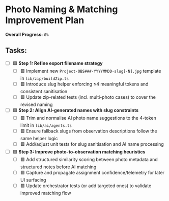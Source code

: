 # Photo Naming & Matching Improvement Plan

**Overall Progress:** `0%`

## Tasks:

- [ ] 🟥 **Step 1: Refine export filename strategy**
  - [ ] 🟥 Implement new `Project-OBS###-YYYYMMDD-slug[-N].jpg` template in `lib/zip/buildZip.ts`
  - [ ] 🟥 Introduce slug helper enforcing ≤4 meaningful tokens and consistent sanitisation
  - [ ] 🟥 Update zip-related tests (incl. multi-photo cases) to cover the revised naming

- [ ] 🟥 **Step 2: Align AI-generated names with slug constraints**
  - [ ] 🟥 Trim and normalise AI photo name suggestions to the 4-token limit in `lib/ai/agents.ts`
  - [ ] 🟥 Ensure fallback slugs from observation descriptions follow the same helper logic
  - [ ] 🟥 Add/adjust unit tests for slug sanitisation and AI name processing

- [ ] 🟥 **Step 3: Improve photo-to-observation matching heuristics**
  - [ ] 🟥 Add structured similarity scoring between photo metadata and structured notes before AI matching
  - [ ] 🟥 Capture and propagate assignment confidence/telemetry for later UI surfacing
  - [ ] 🟥 Update orchestrator tests (or add targeted ones) to validate improved matching flow
